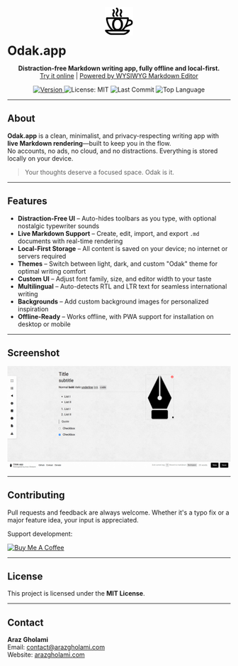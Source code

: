 <p align="center">
  <img src="odak.svg" alt="Odak Logo" height="64"/>
  <h1 align="center" style="display:inline">Odak.app</h1>
</p>

<p align="center">
  <strong>Distraction-free Markdown writing app, fully offline and local-first.</strong><br>
  <a href="https://odak.app">Try it online</a> | <a href="https://github.com/arazgholami/markdown-editor">Powered by WYSIWYG Markdown Editor</a>
</p>

<p align="center">
  <a href="https://github.com/arazgholami/odak.app/releases">
    <img src="https://img.shields.io/github/v/release/arazgholami/odak.app?label=version&color=brightgreen" alt="Version">
  </a>
  <img src="https://img.shields.io/badge/license-MIT-blue.svg" alt="License: MIT">
  <img src="https://img.shields.io/github/last-commit/arazgholami/odak.app" alt="Last Commit">
  <img src="https://img.shields.io/github/languages/top/arazgholami/odak.app" alt="Top Language">
</p>

---

## About

**Odak.app** is a clean, minimalist, and privacy-respecting writing app with **live Markdown rendering**—built to keep you in the flow.  
No accounts, no ads, no cloud, and no distractions. Everything is stored locally on your device.

> Your thoughts deserve a focused space. Odak is it.

---

## Features

- **Distraction-Free UI** – Auto-hides toolbars as you type, with optional nostalgic typewriter sounds  
- **Live Markdown Support** – Create, edit, import, and export `.md` documents with real-time rendering  
- **Local-First Storage** – All content is saved on your device; no internet or servers required  
- **Themes** – Switch between light, dark, and custom "Odak" theme for optimal writing comfort  
- **Custom UI** – Adjust font family, size, and editor width to your taste  
- **Multilingual** – Auto-detects RTL and LTR text for seamless international writing  
- **Backgrounds** – Add custom background images for personalized inspiration  
- **Offline-Ready** – Works offline, with PWA support for installation on desktop or mobile  

---

## Screenshot

![Odak Screenshot](screenshot.png)

---

## Contributing

Pull requests and feedback are always welcome. Whether it's a typo fix or a major feature idea, your input is appreciated.

Support development:

<a href="https://buymeacoffee.com/arazgholami">
  <img src="https://cdn.buymeacoffee.com/buttons/v2/default-yellow.png" width="200" alt="Buy Me A Coffee">
</a>

---

## License

This project is licensed under the **MIT License**.

---

## Contact

**Araz Gholami**  
Email: [contact@arazgholami.com](mailto:contact@arazgholami.com)  
Website: [arazgholami.com](https://arazgholami.com)
